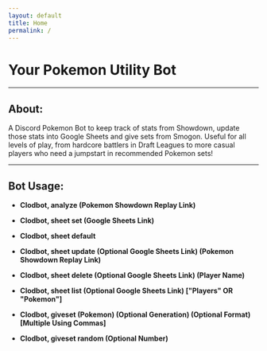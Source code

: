 ```yaml
---
layout: default
title: Home
permalink: /
---
```


# Your Pokemon Utility Bot

<hr class="line">

## About:

A Discord Pokemon Bot to keep track of stats from Showdown, update those stats into Google Sheets and give sets from Smogon. Useful for all levels of play, from hardcore battlers in Draft Leagues to more casual players who need a jumpstart in recommended Pokemon sets!

<hr class="line">

## Bot Usage:

- **Clodbot, analyze (Pokemon Showdown Replay Link)**

- **Clodbot, sheet set (Google Sheets Link)**

- **Clodbot, sheet default**

- **Clodbot, sheet update (Optional Google Sheets Link) (Pokemon Showdown Replay Link)**

- **Clodbot, sheet delete (Optional Google Sheets Link) (Player Name)**

- **Clodbot, sheet list (Optional Google Sheets Link) ["Players" OR "Pokemon"]**

- **Clodbot, giveset (Pokemon) (Optional Generation) (Optional Format) [Multiple Using Commas]**

- **Clodbot, giveset random (Optional Number)**
